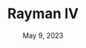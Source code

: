 ---
layout: gba
title: "Rayman IV"
categories:
 - approved
 - gba
 - universal
 - safe
tags:
- rayman
- platforming
date: May 9, 2023
permalink: /games/rayman-iv/play/details
publisher: Ubisoft
gid: rayman-iv
edition: ru
redirect_from: /games/rayman-iv/ru/play/details
---
